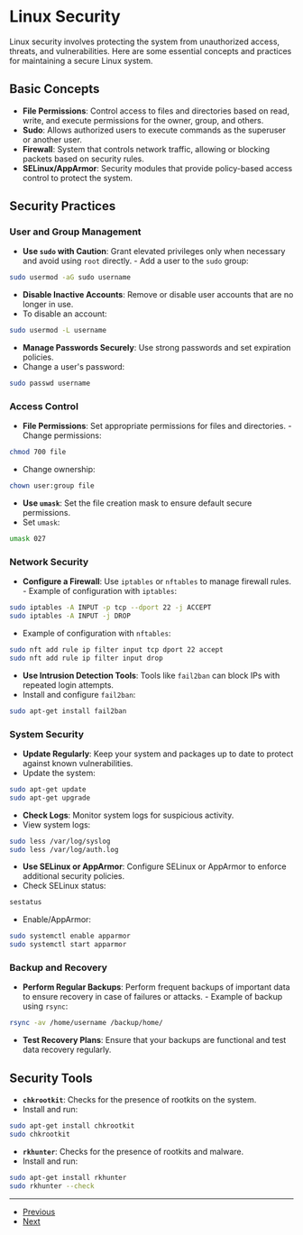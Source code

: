 # Linux Security

Linux security involves protecting the system from unauthorized access, threats, and vulnerabilities. Here are some essential concepts and practices for maintaining a secure Linux system.

## Basic Concepts

- **File Permissions**: Control access to files and directories based on read, write, and execute permissions for the owner, group, and others.
- **Sudo**: Allows authorized users to execute commands as the superuser or another user.
- **Firewall**: System that controls network traffic, allowing or blocking packets based on security rules.
- **SELinux/AppArmor**: Security modules that provide policy-based access control to protect the system.

## Security Practices

### User and Group Management

- **Use `sudo` with Caution**: Grant elevated privileges only when necessary and avoid using `root` directly. - Add a user to the `sudo` group:
```bash
sudo usermod -aG sudo username
```

- **Disable Inactive Accounts**: Remove or disable user accounts that are no longer in use.
- To disable an account:
```bash
sudo usermod -L username
```

- **Manage Passwords Securely**: Use strong passwords and set expiration policies.
- Change a user's password:
```bash
sudo passwd username
```

### Access Control

- **File Permissions**: Set appropriate permissions for files and directories. - Change permissions:
```bash
chmod 700 file
```
- Change ownership:
```bash
chown user:group file
```

- **Use `umask`**: Set the file creation mask to ensure default secure permissions.
- Set `umask`:
```bash
umask 027
```

### Network Security

- **Configure a Firewall**: Use `iptables` or `nftables` to manage firewall rules. - Example of configuration with `iptables`:
```bash
sudo iptables -A INPUT -p tcp --dport 22 -j ACCEPT
sudo iptables -A INPUT -j DROP
```
- Example of configuration with `nftables`:
```bash
sudo nft add rule ip filter input tcp dport 22 accept
sudo nft add rule ip filter input drop
```

- **Use Intrusion Detection Tools**: Tools like `fail2ban` can block IPs with repeated login attempts.
- Install and configure `fail2ban`:
```bash
sudo apt-get install fail2ban
```

### System Security

- **Update Regularly**: Keep your system and packages up to date to protect against known vulnerabilities.
- Update the system:
```bash
sudo apt-get update
sudo apt-get upgrade
```

- **Check Logs**: Monitor system logs for suspicious activity.
- View system logs:
```bash
sudo less /var/log/syslog
sudo less /var/log/auth.log
```

- **Use SELinux or AppArmor**: Configure SELinux or AppArmor to enforce additional security policies.
- Check SELinux status:
```bash
sestatus
```
- Enable/AppArmor:
```bash
sudo systemctl enable apparmor
sudo systemctl start apparmor
```

### Backup and Recovery

- **Perform Regular Backups**: Perform frequent backups of important data to ensure recovery in case of failures or attacks. - Example of backup using `rsync`:
```bash
rsync -av /home/username /backup/home/
```

- **Test Recovery Plans**: Ensure that your backups are functional and test data recovery regularly.

## Security Tools

- **`chkrootkit`**: Checks for the presence of rootkits on the system.
- Install and run:
```bash
sudo apt-get install chkrootkit
sudo chkrootkit
```

- **`rkhunter`**: Checks for the presence of rootkits and malware.
- Install and run:
```bash
sudo apt-get install rkhunter
sudo rkhunter --check
```

---

- [Previous](./8-networking.md)
- [Next](./10-monitoring.md)
